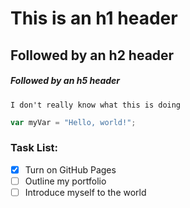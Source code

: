 # This is an h1 header
## Followed by an h2 header
##### Followed by an h5 header
```
I don't really know what this is doing 
```

``` javascript
var myVar = "Hello, world!";
```
### Task List:
- [x] Turn on GitHub Pages
- [ ] Outline my portfolio
- [ ] Introduce myself to the world
